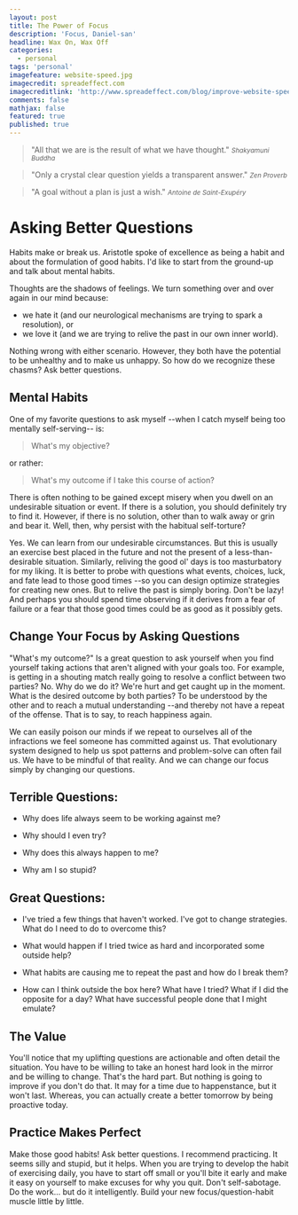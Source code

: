 ```yaml
---
layout: post
title: The Power of Focus
description: 'Focus, Daniel-san'
headline: Wax On, Wax Off
categories:
  - personal
tags: 'personal'
imagefeature: website-speed.jpg
imagecredit: spreadeffect.com
imagecreditlink: 'http://www.spreadeffect.com/blog/improve-website-speed/'
comments: false
mathjax: false
featured: true
published: true
---
```


>&quot;All that we are is the result of what we have thought.&quot;
><small><cite title="Buddha">Shakyamuni Buddha</cite></small>

>&quot;Only a crystal clear question yields a transparent answer.&quot;
><small><cite title="Zen">Zen Proverb</cite></small>

>&quot;A goal without a plan is just a wish.&quot;
><small><cite title="deSaintExupery">Antoine de Saint-Exupéry</cite></small>

# Asking Better Questions

Habits make or break us. Aristotle spoke of excellence as being a habit and about the formulation of good habits. I'd like to start from the ground-up and talk about mental habits.

Thoughts are the shadows of feelings. We turn something over and over again in our mind because:

* we hate it (and our neurological mechanisms are trying to spark a resolution), or
* we love it (and we are trying to relive the past in our own inner world).

Nothing wrong with either scenario. However, they both have the potential to be unhealthy and to make us unhappy. So how do we recognize these chasms? Ask better questions.

## Mental Habits

One of my favorite questions to ask myself --when I catch myself being too mentally self-serving-- is:

> What's my objective?

or rather:

> What's my outcome if I take this course of action?

There is often nothing to be gained except misery when you dwell on an undesirable situation or event. If there is a solution, you should definitely try to find it. However, if there is no solution, other than to walk away or grin and bear it. Well, then, why persist with the habitual self-torture?

Yes. We can learn from our undesirable circumstances. But this is usually an exercise best placed in the future and not the present of a less-than-desirable situation. Similarly, reliving the good ol' days is too masturbatory for my liking. It is better to probe with questions what events, choices, luck, and fate lead to those good times --so you can design optimize strategies for creating new ones. But to relive the past is simply boring. Don't be lazy! And perhaps you should spend time observing if it derives from a fear of failure or a fear that those good times could be as good as it possibly gets.

## Change Your Focus by Asking Questions

"What's my outcome?" Is a great question to ask yourself when you find yourself taking actions that aren't aligned with your goals too. For example, is getting in a shouting match really going to resolve a conflict between two parties? No. Why do we do it? We're hurt and get caught up in the moment. What is the desired outcome by both parties? To be understood by the other and to reach a mutual understanding --and thereby not have a repeat of the offense. That is to say, to reach happiness again.

We can easily poison our minds if we repeat to ourselves all of the infractions we feel someone has committed against us. That evolutionary system designed to help us spot patterns and problem-solve can often fail us. We have to be mindful of that reality. And we can change our focus simply by changing our questions.

## Terrible Questions:

* Why does life always seem to be working against me?

* Why should I even try?

* Why does this always happen to me?

* Why am I so stupid?

## Great Questions:

* I've tried a few things that haven't worked. I've got to change strategies. What do I need to do to overcome this?

* What would happen if I tried twice as hard and incorporated some outside help?

* What habits are causing me to repeat the past and how do I break them?

* How can I think outside the box here? What have I tried? What if I did the opposite for a day? What have successful people done that I might emulate?

## The Value

You'll notice that my uplifting questions are actionable and often detail the situation. You have to be willing to take an honest hard look in the mirror and be willing to change. That's the hard part. But nothing is going to improve if you don't do that. It may for a time due to happenstance, but it won't last. Whereas, you can actually create a better tomorrow by being proactive today. 

## Practice Makes Perfect

Make those good habits! Ask better questions. I recommend practicing. It seems silly and stupid, but it helps. When you are trying to develop the habit of exercising daily, you have to start off small or you'll bite it early and make it easy on yourself to make excuses for why you quit. Don't self-sabotage. Do the work... but do it intelligently. Build your new focus/question-habit muscle little by little.
